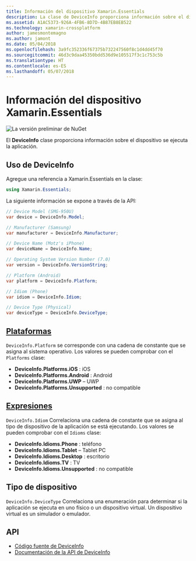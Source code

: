 ```yaml
---
title: Información del dispositivo Xamarin.Essentials
description: La clase de DeviceInfo proporciona información sobre el dispositivo de la aplicación se ejecuta en.
ms.assetid: A1AC5373-926A-4FB6-8D7D-4B87EB8EB522
ms.technology: xamarin-crossplatform
author: jamesmontemagno
ms.author: jamont
ms.date: 05/04/2018
ms.openlocfilehash: 3a9fc352336f67375b732247560f8c1d4dd45f70
ms.sourcegitcommit: 46d3c9daa45350bdd536d9e105517f3c1c753c5b
ms.translationtype: HT
ms.contentlocale: es-ES
ms.lasthandoff: 05/07/2018
---
```

# <a name="xamarinessentials-device-information"></a>Información del dispositivo Xamarin.Essentials

![La versión preliminar de NuGet](~/media/shared/pre-release.png)

El **DeviceInfo** clase proporciona información sobre el dispositivo se ejecuta la aplicación.

## <a name="using-deviceinfo"></a>Uso de DeviceInfo

Agregue una referencia a Xamarin.Essentials en la clase:

```csharp
using Xamarin.Essentials;
```

La siguiente información se expone a través de la API:

```csharp
// Device Model (SMG-950U)
var device = DeviceInfo.Model;

// Manufacturer (Samsung)
var manufacturer = DeviceInfo.Manufacturer;

// Device Name (Motz's iPhone)
var deviceName = DeviceInfo.Name;

// Operating System Version Number (7.0)
var version = DeviceInfo.VersionString;

// Platform (Android)
var platform = DeviceInfo.Platform;

// Idiom (Phone)
var idiom = DeviceInfo.Idiom;

// Device Type (Physical)
var deviceType = DeviceInfo.DeviceType;
```

## <a name="platformsxrefxamarinessentialsdeviceinfoplatforms"></a>[Plataformas](xref:Xamarin.Essentials.DeviceInfo.Platforms)

`DeviceInfo.Platform` se corresponde con una cadena de constante que se asigna al sistema operativo. Los valores se pueden comprobar con el `Platforms` clase:

- **DeviceInfo.Platforms.iOS** : iOS
- **DeviceInfo.Platforms.Android** : Android
- **DeviceInfo.Platforms.UWP** – UWP
- **DeviceInfo.Platforms.Unsupported** : no compatible

## <a name="idiomsxrefxamarinessentialsdeviceinfoidioms"></a>[Expresiones](xref:Xamarin.Essentials.DeviceInfo.Idioms)

`DeviceInfo.Idiom` Correlaciona una cadena de constante que se asigna al tipo de dispositivo de la aplicación se está ejecutando. Los valores se pueden comprobar con el `Idioms` clase:

- **DeviceInfo.Idioms.Phone** : teléfono
- **DeviceInfo.Idioms.Tablet** – Tablet PC
- **DeviceInfo.Idioms.Desktop** : escritorio
- **DeviceInfo.Idioms.TV** : TV
- **DeviceInfo.Idioms.Unsupported** : no compatible

## <a name="device-type"></a>Tipo de dispositivo

`DeviceInfo.DeviceType` Correlaciona una enumeración para determinar si la aplicación se ejecuta en uno físico o un dispositivo virtual. Un dispositivo virtual es un simulador o emulador.

## <a name="api"></a>API

- [Código fuente de DeviceInfo](https://github.com/xamarin/Essentials/tree/master/Essentials/DeviceInfo)
- [Documentación de la API de DeviceInfo](xref:Xamarin.Essentials.DeviceInfo)
